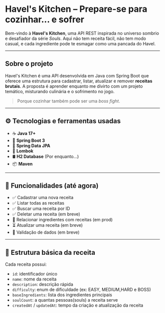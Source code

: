 #  Havel's Kitchen – Prepare-se para cozinhar... e sofrer

Bem-vindo à **Havel's Kitchen**, uma API REST inspirada no universo sombrio e desafiador da série *Souls*. Aqui não tem receita fácil, não tem modo casual, e cada ingrediente pode te esmagar como uma pancada do Havel.

---

## Sobre o projeto

Havel's Kitchen é uma API desenvolvida em Java com Spring Boot que oferece uma estrutura para cadastrar, listar, atualizar e remover **receitas brutais**. A proposta é aprender enquanto me divirto com um projeto temático, misturando culinária e o sofrimento no jogo.

> Porque cozinhar também pode ser uma *boss fight*.

---

## ⚙️ Tecnologias e ferramentas usadas

- ☕ **Java 17+**
- 🧱 **Spring Boot 3**
- 💾 **Spring Data JPA**
- 🧠 **Lombok**
- 🛢️ **H2 Database** (Por enquanto...)
- 📦 **Maven**

---

## 📌 Funcionalidades (até agora)

- ✅ Cadastrar uma nova receita
- ✅ Listar todas as receitas
- ✅ Buscar uma receita por ID
- ✅ Deletar uma receita (em breve)
- 🚧 Relacionar ingredientes com receitas (em prod)
- ⏳ Atualizar uma receita (em breve)
- 🧪 Validação de dados (em breve)

---

## 🧾 Estrutura básica da receita

Cada receita possui:

- `id`: identificador único
- `name`: nome da receita
- `description`: descrição rápida
- `difficulty`: enum de dificuldade (ex: EASY, MEDIUM,HARD e BOSS)
- `baseIngredients`: lista dos ingredientes principais
- `soulCount`: a quantas pessoas(souls) a receita serve
- `createdAt` / `updatedAt`: tempo da criação e atualização da receita
